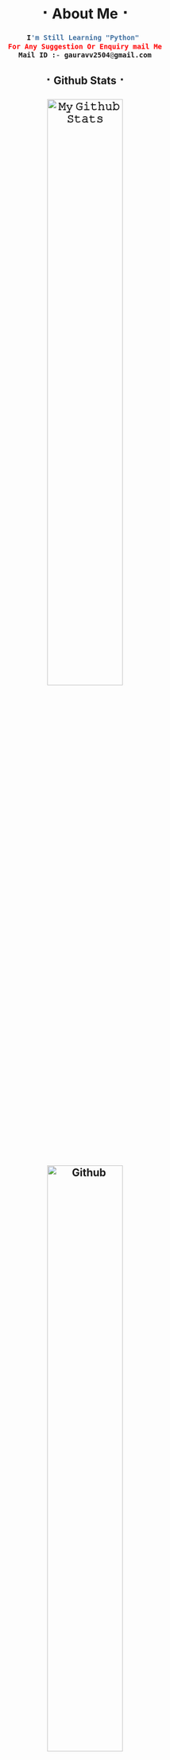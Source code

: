 <h1 align = center><b>⠂About Me⠐</b></h1>

<h3 align = center><b>

```python
I'm Still Learning "Python" 
For Any Suggestion Or Enquiry mail Me
Mail ID :- gauravv2504@gmail.com

```
</b></h3>

<h2 align = center><b>⠂Github Stats⠐
<br>
    
<br>
    
<a href="https://github-readme-stats.vercel.app/api?username=iisgaurav&layout=compact&show_icons=true&theme=chartreuse-dark&cache_seconds=1800">
    <img width="55%" align="center" alt="𝙼𝚢 𝙶𝚒𝚝𝚑𝚞𝚋 𝚂𝚝𝚊𝚝𝚜" src="https://github-readme-stats.vercel.app/api?username=iisgaurav&layout=compact&show_icons=true&theme=chartreuse-dark&cache_seconds=1800" /> 
</a>   
<img width="55%" align="center" alt="Github" src="https://raw.githubusercontent.com/onimur/.github/master/.resources/git-header.svg" />    
</b></h2>  


  [![@iisgaurav's Holopin board](https://holopin.io/api/user/board?user=iisgaurav)](https://holopin.io/@iisgaurav)

<br>
 ## Profile Views : 
  <img src="https://profile-counter.glitch.me/iisgaurav/count.svg" />
  <br>

<h1 align = center><b> ⠂Social Accounts⠐
  <br>
  <br>
    
[![Instagram](https://img.shields.io/badge/Instagram-E1306C?style=for-the-badge&logo=instagram&logoColor=white)](https://www.instagram.com/iisgaurav) [![telegram](https://img.shields.io/badge/Telegram-0088cc?style=for-the-badge&logo=telegram&logocolor=white)](https://telegram.dog/iisgauravv) [![twitter](https://img.shields.io/badge/Twitter-1DA1F2?style=for-the-badge&logo=twitter&logoColor=white)](https://twitter.com/iisgaurav)  [![facebook](https://img.shields.io/badge/Facebook-4267B2?style=for-the-badge&logo=Facebook&logoColor=white)](https://facebook.com/iisgauravv) [![linkedin](https://img.shields.io/badge/LinkedIn-0077b5?style=for-the-badge&logo=linkedin&logoColor=white)](https://linkedin.com/in/iisgaurav)  
</b></h1>




